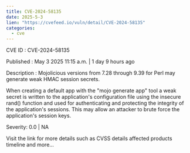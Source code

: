```yaml
---
title: CVE-2024-58135
date: 2025-5-3
lien: "https://cvefeed.io/vuln/detail/CVE-2024-58135"
categories:
  - cve
---
```


CVE ID : CVE-2024-58135

Published :  May 3
2025
11:15 a.m. | 1 day
9 hours ago

Description : Mojolicious versions from 7.28 through 9.39 for Perl may generate weak HMAC session secrets.

When creating a default app with the "mojo generate app" tool
a weak secret is written to the application's configuration file using the insecure rand() function
and used for authenticating and protecting the integrity of the application's sessions. This may allow an attacker to brute force the application's session keys.

Severity: 0.0 | NA

Visit the link for more details
such as CVSS details
affected products
timeline
and more...
